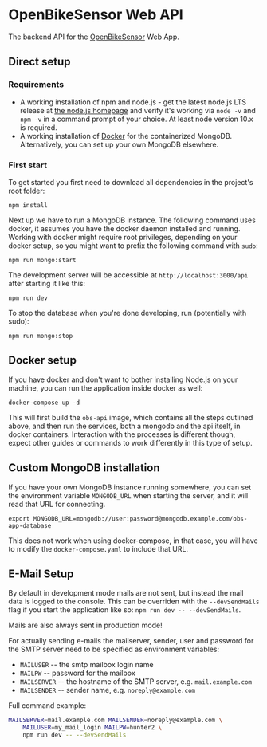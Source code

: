 # OpenBikeSensor Web API

The backend API for the [OpenBikeSensor](https://zweirat-stuttgart.de/projekte/openbikesensor/) Web App.

## Direct setup

### Requirements

* A working installation of npm and node.js - get the latest node.js LTS
  release at [the node.js homepage](https://nodejs.org/en/) and verify it's
  working via `node -v` and `npm -v` in a command prompt of your choice. At
  least node version 10.x is required.
* A working installation of [Docker](https://www.docker.com) for the
  containerized MongoDB. Alternatively, you can set up your own MongoDB
  elsewhere.

### First start

To get started you first need to download all dependencies in the project's
root folder:

    npm install

Next up we have to run a MongoDB instance. The following command uses docker,
it assumes you have the docker daemon installed and running.  Working with
docker might require root privileges, depending on your docker setup, so you
might want to prefix the following command with `sudo`:

    npm run mongo:start

The development server will be accessible at `http://localhost:3000/api` after
starting it like this:

    npm run dev

To stop the database when you're done developing, run (potentially with sudo):

    npm run mongo:stop

## Docker setup 

If you have docker and don't want to bother installing Node.js on your machine,
you can run the application inside docker as well:

    docker-compose up -d
    
This will first build the `obs-api` image, which contains all the steps
outlined above, and then run the services, both a mongodb and the api itself,
in docker containers. Interaction with the processes is different though,
expect other guides or commands to work differently in this type of setup.


## Custom MongoDB installation
    
If you have your own MongoDB instance running somewhere, you can set the
environment variable `MONGODB_URL` when starting the server, and it will read
that URL for connecting.
  
    export MONGODB_URL=mongodb://user:password@mongodb.example.com/obs-app-database
    
This does not work when using docker-compose, in that case, you will have to
modify the `docker-compose.yaml` to include that URL.


## E-Mail Setup

By default in development mode mails are not sent, but instead the mail data is
logged to the console. This can be overriden with the `--devSendMails` flag if
you start the application like so: `npm run dev -- --devSendMails`.

Mails are also always sent in production mode!

For actually sending e-mails the mailserver, sender, user and password for the
SMTP server need to be specified as environment variables: 

* `MAILUSER` -- the smtp mailbox login name
* `MAILPW` -- password for the mailbox
* `MAILSERVER` -- the hostname of the SMTP server, e.g. `mail.example.com`
* `MAILSENDER` -- sender name, e.g. `noreply@example.com`

Full command example:

```bash
MAILSERVER=mail.example.com MAILSENDER=noreply@example.com \
    MAILUSER=my_mail_login MAILPW=hunter2 \
    npm run dev -- --devSendMails
```
